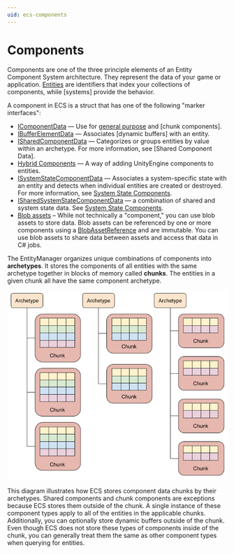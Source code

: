 ```yaml
---
uid: ecs-components
---
```

# Components

Components are one of the three principle elements of an Entity Component System architecture. They represent the data of your game or application. [Entities] are identifiers that index your collections of components, while [systems] provide the behavior. 

A component in ECS is a struct that has one of the following "marker interfaces":

* [IComponentData] — Use for [general purpose](xref:ecs-component-data) and [chunk components].
* [IBufferElementData] — Associates  [dynamic buffers] with an entity.
* [ISharedComponentData] — Categorizes or groups entities by value within an archetype. For more information, see [Shared Component Data].
* [Hybrid Components] — A way of adding UnityEngine components to entities.
* [ISystemStateComponentData] — Associates a system-specific state with an entity and detects when individual entities are created or destroyed. For more information, see [System State Components].
* [ISharedSystemStateComponentData] — a combination of shared and system state data. See [System State Components].
* [Blob assets] – While not technically a "component," you can use blob assets to store data. Blob assets can be referenced by one or more components using a [BlobAssetReference] and are immutable. You can use blob assets to share data between assets and access that data in C# jobs.
 
The EntityManager organizes unique combinations of components into **archetypes**. It stores the components of all entities with the same archetype together in blocks of memory called **chunks**. The entities in a given chunk all have the same component archetype.

![](images/ArchetypeChunkDiagram.png)

This diagram illustrates how ECS stores component data chunks by their archetypes. Shared components and chunk components are exceptions because ECS stores them outside of the chunk. A single instance of these component types apply to all of the entities in the applicable chunks. Additionally, you can optionally store dynamic buffers outside of the chunk. Even though ECS does not store these types of components inside of the chunk, you can generally treat them the same as other component types when querying for entities.

[Blob assets]: xref:Unity.Entities.BlobBuilder
[BlobAssetReference]: xref:Unity.Entities.BlobAssetReference`1
[Entities]: ecs_entities.md
[IBufferElementData]: xref:Unity.Entities.IBufferElementData
[IComponentData]: xref:Unity.Entities.IComponentData
[ISharedComponentData]: xref:Unity.Entities.ISharedComponentData
[ISharedSystemStateComponentData]: xref:Unity.Entities.ISystemStateSharedComponentData
[ISystemStateComponentData]: xref:Unity.Entities.ISystemStateComponentData
[System State Components]: xref:ecs-system-state-component-data
[Hybrid Components]: hybrid_component.md
